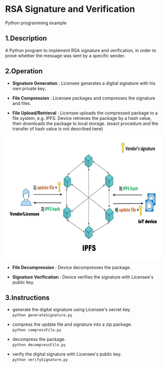 # RSA Signature and Verification  
Python programming example

## 1.Description  
A Python program to implement RSA signature and verification, in order to prove whether the message was sent by a specific sender.  

## 2.Operation 

* **Signature Generation**
: Licensee generates a digital signature with his own private key.  

* **File Compression**
: Licensee packages and compresses the signature and files.  

* **File Upload/Retrieval**
: Licensee uploads the compressed package to a file system, e.g. IPFS. Device retrieves the package by a hash value, then downloads the package to local storage. (exact procedure and the transfer of hash value is not described here)
 <div align=center><img width="650" height="400" src="https://github.com/zhilin963/rsa-signature/blob/main/IMG/ipfs.jpg" />  </div>  

* **File Decompression**
: Device decompresses the package.  

* **Signature Verification**
: Device verifies the signature with Licensee's public key.


## 3.Instructions
* generate the digital signature using Licensee's secret key.  
`python generateSignature.py`

* compress the update file and signature into a zip package.  
`python compressFile.py`  

* decompress the package.    
`python decompressFile.py`  

* verify the digital signature with Licensee's public key.    
`python verifySignature.py`
